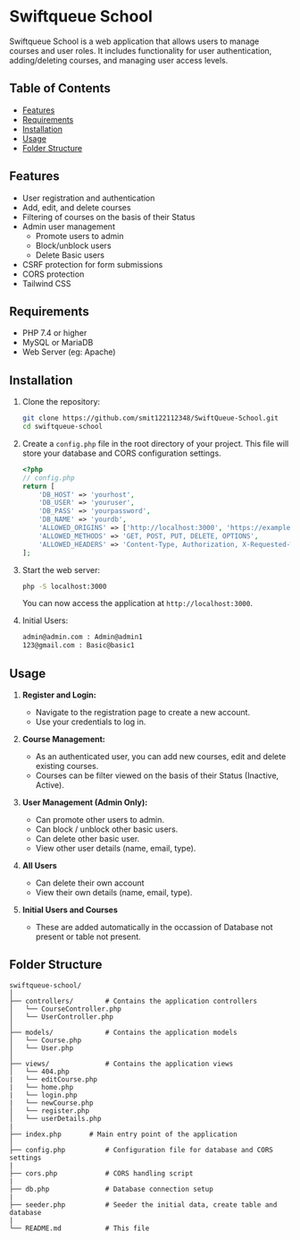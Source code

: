 # Swiftqueue School

Swiftqueue School is a web application that allows users to manage courses and user roles. It includes functionality for user authentication, adding/deleting courses, and managing user access levels.

## Table of Contents

- [Features](#features)
- [Requirements](#requirements)
- [Installation](#installation)
- [Usage](#usage)
- [Folder Structure](#folder-structure)

## Features

- User registration and authentication
- Add, edit, and delete courses
- Filtering of courses on the basis of their Status
- Admin user management
  - Promote users to admin
  - Block/unblock users
  - Delete Basic users
- CSRF protection for form submissions
- CORS protection
- Tailwind CSS 

## Requirements

- PHP 7.4 or higher
- MySQL or MariaDB
- Web Server (eg: Apache)

## Installation

1. Clone the repository:

    ```sh
    git clone https://github.com/smit122112348/SwiftQueue-School.git
    cd swiftqueue-school
    ```

2. Create a `config.php` file in the root directory of your project. This file will store your database and CORS configuration settings.

    ```php
    <?php
    // config.php
    return [
        'DB_HOST' => 'yourhost',
        'DB_USER' => 'youruser',
        'DB_PASS' => 'yourpassword',
        'DB_NAME' => 'yourdb',
        'ALLOWED_ORIGINS' => ['http://localhost:3000', 'https://example.com'],
        'ALLOWED_METHODS' => 'GET, POST, PUT, DELETE, OPTIONS',
        'ALLOWED_HEADERS' => 'Content-Type, Authorization, X-Requested-With, X-CSRF-Token'
    ];
    ```

3. Start the web server:

    ```sh
    php -S localhost:3000
    ```

    You can now access the application at `http://localhost:3000`.

4. Initial Users:
    ```sh
    admin@admin.com : Admin@admin1
    123@gmail.com : Basic@basic1
    ```

## Usage

1. **Register and Login:**
    - Navigate to the registration page to create a new account.
    - Use your credentials to log in.

2. **Course Management:**
    - As an authenticated user, you can add new courses, edit and delete existing courses.
    - Courses can be filter viewed on the basis of their Status (Inactive, Active).

3. **User Management (Admin Only):**
    -  Can promote other users to admin. 
    -  Can block / unblock other basic users.
    -  Can delete other basic user.
    - View other user details (name, email, type).

4. **All Users**
    - Can delete their own account
    - View their own details (name, email, type). 

5. **Initial Users and Courses**
    - These are added automatically in the occassion of Database not present or table not present.    


## Folder Structure
```
swiftqueue-school/
│
├── controllers/        # Contains the application controllers
│   └── CourseController.php
│   └── UserController.php
│
├── models/             # Contains the application models
│   └── Course.php
│   └── User.php
│
├── views/              # Contains the application views
│   └── 404.php
|   └── editCourse.php
|   └── home.php
|   └── login.php
|   └── newCourse.php
│   └── register.php
│   └── userDetails.php
|   
├── index.php       # Main entry point of the application
│
├── config.php          # Configuration file for database and CORS settings
|
├── cors.php            # CORS handling script
|
├── db.php              # Database connection setup
|
├── seeder.php          # Seeder the initial data, create table and database
|
└── README.md           # This file
```
